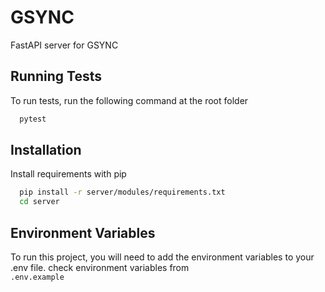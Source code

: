 
# GSYNC 

FastAPI server for GSYNC 


## Running Tests

To run tests, run the following command at the root folder

```bash
  pytest
```


## Installation

Install requirements with pip

```bash
  pip install -r server/modules/requirements.txt
  cd server
```
    
## Environment Variables

To run this project, you will need to add the environment variables to your .env file. check environment variables from    
`.env.example`



